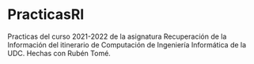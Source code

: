 # PracticasRI
Practicas del curso 2021-2022 de la asignatura Recuperación de la Información del itinerario de Computación de Ingeniería Informática de la UDC.
Hechas con Rubén Tomé.

